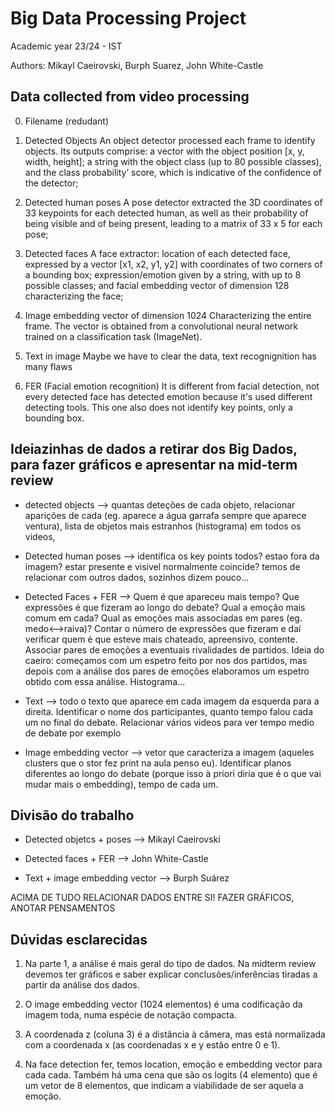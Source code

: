 # Big Data Processing Project 
Academic year 23/24 - IST

Authors: Mikayl Caeirovski, Burph Suarez, John White-Castle

## Data collected from video processing
0. Filename (redudant)

1. Detected Objects 
An object detector processed each frame to identify objects. Its outputs comprise: a vector with the object position [x, y, width, height]; a string with the object class (up to 80 possible classes), and the class probability’ score, which is indicative of the confidence of the detector;

2. Detected human poses 
A pose detector extracted the 3D coordinates of 33 keypoints for each detected human, as well as their probability of being visible and of being present, leading to a matrix of 33 x 5 for each pose;

3. Detected faces 
A face extractor: location of each detected face, expressed by a vector [x1, x2, y1, y2] with coordinates of two corners of a bounding box; expression/emotion given by a string, with up to 8 possible classes; and facial embedding vector of dimension 128 characterizing the face;

4. Image embedding vector of dimension 1024 
Characterizing the entire frame. The vector is obtained from a convolutional neural network trained on a classification task (ImageNet).

5. Text in image
Maybe we have to clear the data, text recognignition has many flaws

6. FER (Facial emotion recognition)
It is different from facial detection, not every detected face has detected emotion because it's used different detecting tools. This one also does not identify key points, only a bounding box.


## Ideiazinhas de dados a retirar dos Big Dados, para fazer gráficos e apresentar na mid-term review

- detected objects —> quantas deteções de cada objeto, relacionar aparições de cada (eg. aparece a água garrafa sempre que aparece ventura), lista de objetos mais estranhos (histograma) em todos os videos, 

- ⁠Detected human poses —> identifica os key points todos? estao fora da imagem? estar presente e visivel normalmente coincide? temos de relacionar com outros dados, sozinhos dizem pouco...

- ⁠Detected Faces + FER —> Quem é que apareceu mais tempo? Que expressões é que fizeram ao longo do debate? Qual a emoção mais comum em cada? Qual as emoções mais associadas em pares (eg. medo<-->raiva)? Contar o número de expressões que fizeram e daí verificar quem é que esteve mais chateado, apreensivo, contente. Associar pares de emoções a eventuais rivalidades de partidos. Ideia do caeiro: começamos com um espetro feito por nos dos partidos, mas depois com a análise dos pares de emoções elaboramos um espetro obtido com essa análise. Histograma...

- ⁠Text —> todo o texto que aparece em cada imagem da esquerda para a direita. Identificar o nome dos participantes, quanto tempo falou cada um no final do debate. Relacionar vários videos para ver tempo medio de debate por exemplo

- ⁠Image embedding vector —> vetor que caracteriza a imagem (aqueles clusters que o stor fez print na aula penso eu). Identificar planos diferentes ao longo do debate (porque isso à priori diria que é o que vai mudar mais o embedding), tempo de cada um.

## Divisão do trabalho

- Detected objetcs + poses --> Mikayl Caeirovski

- Detected faces + FER --> John White-Castle

- Text + image embedding vector --> Burph Suárez

ACIMA DE TUDO RELACIONAR DADOS ENTRE SI! FAZER GRÁFICOS, ANOTAR PENSAMENTOS



## Dúvidas esclarecidas

1. Na parte 1, a análise é mais geral do tipo de dados. Na midterm review devemos ter gráficos e saber explicar conclusões/inferências tiradas a partir da análise dos dados.

2. O image embedding vector (1024 elementos) é uma codificação da imagem toda, numa espécie de notação compacta.

3. A coordenada z (coluna 3) é a distância à câmera, mas está normalizada com a coordenada x (as coordenadas x e y estão entre 0 e 1). 

4. Na face detection fer, temos location, emoção e embedding vector para cada cada. Também há uma cena que são os logits (4 elemento) que é um vetor de 8 elementos, que indicam a viabilidade de ser aquela a emoção.
